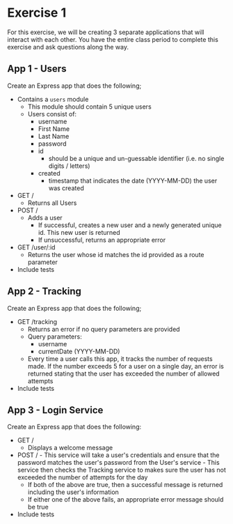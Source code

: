 # Exercise 1

For this exercise, we will be creating 3 separate applications that will interact with each other. You have the entire class period to complete this exercise and ask questions along the way.

## App 1 - Users

Create an Express app that does the following;
  - Contains a `users` module
    - This module should contain 5 unique users
    - Users consist of:
      - username
      - First Name
      - Last Name
      - password
      - id
        - should be a unique and un-guessable identifier (i.e. no single digits / letters)
      - created
        - timestamp that indicates the date (YYYY-MM-DD) the user was created
  - GET /
    - Returns all Users
  - POST /
    - Adds a user
      - If successful, creates a new user and a newly generated unique id. This new user is returned
      - If unsuccessful, returns an appropriate error
  - GET /user/:id
    - Returns the user whose id matches the id provided as a route parameter
  - Include tests

## App 2 - Tracking

Create an Express app that does the following;
  - GET /tracking
    - Returns an error if no query parameters are provided
    - Query parameters:
      - username
      - currentDate (YYYY-MM-DD)
    - Every time a user calls this app, it tracks the number of requests made. If the number exceeds 5 for a user on a single day, an error is returned stating that the user has exceeded the number of allowed attempts
  - Include tests

## App 3 - Login Service

Create an Express app that does the following:
  - GET /
     - Displays a welcome message
   - POST /
    - This service will take a user's credentials and ensure that the password matches the user's password from the User's service
    - This service then checks the Tracking service to makes sure the user has not exceeded the number of attempts for the day
      - If both of the above are true, then a successful message is returned including the user's information
      - If either one of the above fails, an appropriate error message should be true
  - Include tests
